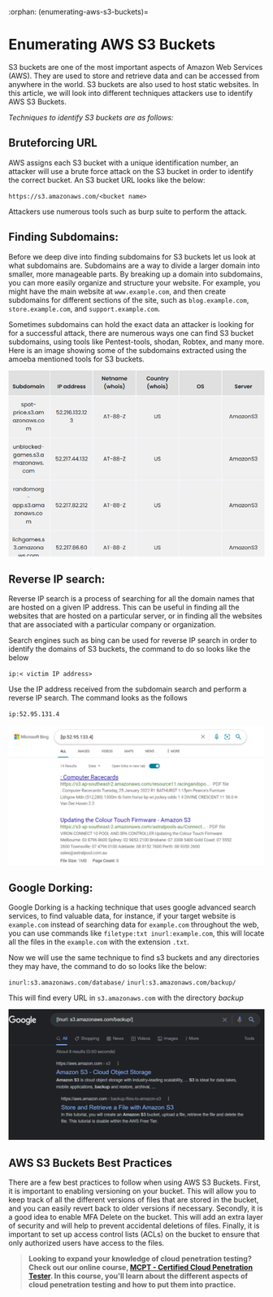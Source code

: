 :orphan:
(enumerating-aws-s3-buckets)=

# Enumerating AWS S3 Buckets

S3 buckets are one of the most important aspects of Amazon Web Services (AWS). They are used to store and retrieve data and can be accessed from anywhere in the world. S3 buckets are also used to host static websites. In this article, we will look into different techniques attackers use to identify AWS S3 Buckets.

_Techniques to identify S3 buckets are as follows:_

## Bruteforcing URL

AWS assigns each S3 bucket with a unique identification number, an attacker will use a brute force attack on the S3 bucket in order to identify the correct bucket. An S3 bucket URL looks like the below:

`https://s3.amazonaws.com/<bucket name>`

Attackers use numerous tools such as burp suite to perform the attack.

## Finding Subdomains:

Before we deep dive into finding subdomains for S3 buckets let us look at what subdomains are. Subdomains are a way to divide a larger domain into smaller, more manageable parts. By breaking up a domain into subdomains, you can more easily organize and structure your website. For example, you might have the main website at `www.example.com`, and then create subdomains for different sections of the site, such as `blog.example.com`, `store.example.com`, and `support.example.com`.

Sometimes subdomains can hold the exact data an attacker is looking for for a successful attack, there are numerous ways one can find S3 bucket subdomains, using tools like Pentest-tools, shodan, Robtex, and many more. Here is an image showing some of the subdomains extracted using the amoeba mentioned tools for S3 buckets.

![subdomain](images/subdomain.PNG)

## Reverse IP search:

Reverse IP search is a process of searching for all the domain names that are hosted on a given IP address. This can be useful in finding all the websites that are hosted on a particular server, or in finding all the websites that are associated with a particular company or organization.

Search engines such as bing can be used for reverse IP search in order to identify the domains of S3 buckets, the command to do so looks like the below

`ip:< victim IP address>`

Use the IP address received from the subdomain search and perform a reverse IP search. The command looks as the follows

`ip:52.95.131.4`

![bingsearch](images/bing-search.PNG)

## Google Dorking:

Google Dorking is a hacking technique that uses google advanced search services, to find valuable data, for instance, if your target website is `example.com` instead of searching data for `example.com` throughout the web, you can use commands like `filetype:txt inurl:example.com`, this will locate all the files in the `example.com` with the extension `.txt`.

Now we will use the same technique to find s3 buckets and any directories they may have, the command to do so looks like the below:

`inurl:s3.amazonaws.com/database/`
`inurl:s3.amazonaws.com/backup/`

This will find every URL in `s3.amazonaws.com` with the directory _backup_

![googledorking](images/google-dorking.PNG)

## AWS S3 Buckets Best Practices

There are a few best practices to follow when using AWS S3 Buckets. First, it is important to enabling versioning on your bucket. This will allow you to keep track of all the different versions of files that are stored in the bucket, and you can easily revert back to older versions if necessary. Secondly, it is a good idea to enable MFA Delete on the bucket. This will add an extra layer of security and will help to prevent accidental deletions of files. Finally, it is important to set up access control lists (ACLs) on the bucket to ensure that only authorized users have access to the files.

> **Looking to expand your knowledge of cloud penetration testing? Check out our online course, [MCPT - Certified Cloud Penetration Tester](https://www.mosse-institute.com/certifications/mcpt-cloud-penetration-tester.html). In this course, you'll learn about the different aspects of cloud penetration testing and how to put them into practice.**
